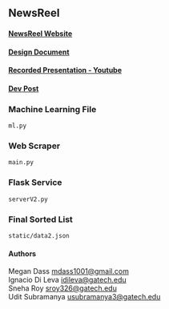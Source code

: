 ## NewsReel
#### [NewsReel Website](http://newsreel.nuclide.tech/)
#### [Design Document](https://drive.google.com/file/d/1pTJ9m88R7vYW9w-dqvYAWBwB5jZeFq-i/view)
#### [Recorded Presentation - Youtube](https://youtu.be/zwVNGKJj6lw)
#### [Dev Post](https://devpost.com/software/newsreel-xeqrj6)

### Machine Learning File 
`ml.py`
### Web Scraper
`main.py`
### Flask Service
`serverV2.py`
### Final Sorted List
`static/data2.json`

#### Authors
Megan Dass <mdass1001@gmail.com>\
Ignacio Di Leva <idileva@gatech.edu>\
Sneha Roy <sroy326@gatech.edu>\
Udit Subramanya <usubramanya3@gatech.edu>


